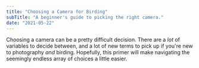 ```yaml
---
title: "Choosing a Camera for Birding"
subTitle: "A beginner's guide to picking the right camera."
date: "2021-05-22"
---
```


Choosing a camera can be a pretty difficult decision. There are a *lot* of variables to decide between, and a lot
of new terms to pick up if you're new to photography *and* birding. Hopefully, this primer will make
navigating the seemingly endless array of choices a little easier.


